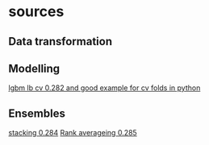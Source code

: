 # sources 


## Data transformation 
[]()

## Modelling 
[lgbm lb cv 0.282 and good example for cv folds in python](https://www.kaggle.com/aharless/lightgbm-cv-lb-282/notebook)
[]()

## Ensembles 
[stacking 0.284](https://www.kaggle.com/yekenot/simple-stacker-lb-0-284)
[Rank averageing 0.285](https://www.kaggle.com/pavetr/stacking-lb-0-285)
